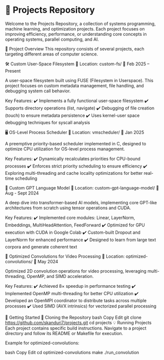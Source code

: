 # 📌 Projects Repository
Welcome to the Projects Repository, a collection of systems programming, machine learning, and optimization projects. Each project focuses on improving efficiency, performance, or understanding core concepts in operating systems, parallel computing, and AI.

📂 Project Overview
This repository consists of several projects, each targeting different areas of computer science.

🛠 Custom User-Space Filesystem
📌 Location: custom-fs/
📅 Feb 2025 – Present

A user-space filesystem built using FUSE (Filesystem in Userspace). This project focuses on custom metadata management, file handling, and debugging system call behavior.

Key Features:
✔️ Implements a fully functional user-space filesystem
✔️ Supports directory operations (list, navigate)
✔️ Debugging of file creation (touch) to ensure metadata persistence
✔️ Uses kernel-user space debugging techniques for syscall analysis

🖥️ OS-Level Process Scheduler
📌 Location: vmscheduler/
📅 Jan 2025

A preemptive priority-based scheduler implemented in C, designed to optimize CPU utilization for OS-level process management.

Key Features:
✔️ Dynamically recalculates priorities for CPU-bound processes
✔️ Enforces strict priority scheduling to ensure efficiency
✔️ Exploring multi-threading and cache locality optimizations for better real-time scheduling

🤖 Custom GPT Language Model
📌 Location: custom-gpt-language-model/
📅 Aug - Sept 2024

A deep dive into transformer-based AI models, implementing core GPT-like architectures from scratch using tensor operations and CUDA.

Key Features:
✔️ Implemented core modules: Linear, LayerNorm, Embeddings, MultiHeadAttention, FeedForward
✔️ Optimized for GPU execution with CUDA in Google Colab
✔️ Custom-built Dropout and LayerNorm for enhanced performance
✔️ Designed to learn from large text corpora and generate coherent text

🎥 Optimized Convolutions for Video Processing
📌 Location: optimized-convolutions/
📅 May 2024

Optimized 2D convolution operations for video processing, leveraging multi-threading, OpenMP, and SIMD acceleration.

Key Features:
✔️ Achieved 8× speedup in performance testing
✔️ Implemented OpenMP multi-threading for better CPU utilization
✔️ Developed an OpenMPI coordinator to distribute tasks across multiple processes
✔️ Used SIMD (AVX intrinsics) for vectorized parallel processing

🚀 Getting Started
🔧 Cloning the Repository
bash
Copy
Edit
git clone https://github.com/skanduri7/projects.git
cd projects
💡 Running Projects
Each project contains specific build instructions. Navigate to a project directory and follow its README or Makefile for execution.

Example for optimized-convolutions:

bash
Copy
Edit
cd optimized-convolutions
make
./run_convolution

